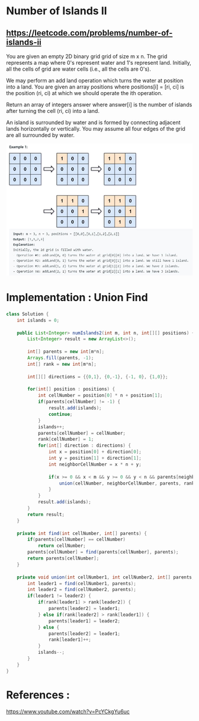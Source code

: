 # Number of Islands II
## https://leetcode.com/problems/number-of-islands-ii

You are given an empty 2D binary grid grid of size m x n. The grid represents a map where 0's represent water and 1's represent land. Initially, all the cells of grid are water cells (i.e., all the cells are 0's).

We may perform an add land operation which turns the water at position into a land. You are given an array positions where positions[i] = [ri, ci] is the position (ri, ci) at which we should operate the ith operation.

Return an array of integers answer where answer[i] is the number of islands after turning the cell (ri, ci) into a land.

An island is surrounded by water and is formed by connecting adjacent lands horizontally or vertically. You may assume all four edges of the grid are all surrounded by water.

![Number of islands II](example.JPG?raw=true)


# Implementation : Union Find
```java
class Solution {
    int islands = 0;
    
    public List<Integer> numIslands2(int m, int n, int[][] positions) {
        List<Integer> result = new ArrayList<>();
        
        int[] parents = new int[m*n];
        Arrays.fill(parents, -1);
        int[] rank = new int[m*n];
        
        int[][] directions = {{0,1}, {0,-1}, {-1, 0}, {1,0}};
        
        for(int[] position : positions) {
            int cellNumber = position[0] * n + position[1];
            if(parents[cellNumber] != -1) {
                result.add(islands);
                continue;
            }
            islands++;
            parents[cellNumber] = cellNumber;
            rank[cellNumber] = 1;
            for(int[] direction : directions) {
                int x = position[0] + direction[0];
                int y = position[1] + direction[1];
                int neighborCellNumber = x * n + y;
                
                if(x >= 0 && x < m && y >= 0 && y < n && parents[neighborCellNumber] != -1) {
                    union(cellNumber, neighborCellNumber, parents, rank);
                }
            }
            result.add(islands);
        }
        return result;
    }
    
    private int find(int cellNumber, int[] parents) {
        if(parents[cellNumber] == cellNumber)
            return cellNumber;
        parents[cellNumber] = find(parents[cellNumber], parents);
        return parents[cellNumber];
    }
    
    private void union(int cellNumber1, int cellNumber2, int[] parents, int[] rank) {
        int leader1 = find(cellNumber1, parents);
        int leader2 = find(cellNumber2, parents);
        if(leader1 != leader2) {
            if(rank[leader1] > rank[leader2]) {
                parents[leader2] = leader1;
            } else if(rank[leader2] > rank[leader1]) {
                parents[leader1] = leader2;
            } else {
                parents[leader2] = leader1;
                rank[leader1]++;
            } 
            islands--;
        }
    }
}
```

# References :
https://www.youtube.com/watch?v=PcYCkgYu6uc
